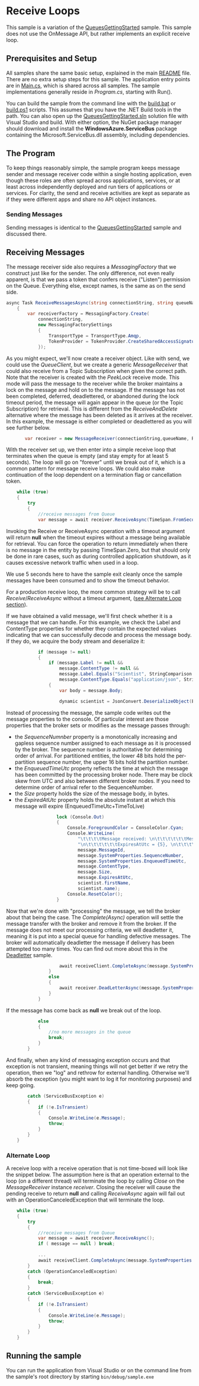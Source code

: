 # Receive Loops

This sample is a variation of the [QueuesGettingStarted](../QueuesGettingStarted) sample. This sample does not use the OnMessage API,
but rather implements an explicit receive loop.  

## Prerequisites and Setup

All samples share the same basic setup, explained in the main [README](../README.md) file. There are no extra setup steps for this sample.
The application entry points are in [Main.cs](../common/Main.md), which is shared across all samples. The sample implementations generally 
reside in *Program.cs*, starting with Run().    

You can build the sample from the command line with the [build.bat](build.bat) or [build.ps1](build.ps1) scripts. This assumes that you 
have the .NET Build tools in the path. You can also open up the [QueuesGettingStarted.sln](QueuesGettingStarted.sln) solution file with Visual Studio and build.
With either option, the NuGet package manager should download and install the **WindowsAzure.ServiceBus** package containing the 
Microsoft.ServiceBus.dll assembly, including dependencies.

## The Program

To keep things reasonably simple, the sample program keeps message sender and message receiver code within a single hosting application,
even though these roles are often spread across applications, services, or at least across independently deployed and run tiers of applications
or services. For clarity, the send and receive activities are kept as separate as if they were different apps and share no API object instances.

### Sending Messages          

Sending messages is identical to the [QueuesGettingStarted](../QueuesGettingStarted/README.md) sample and discussed there. 
     
## Receiving Messages

The message receiver side also requires a *MessagingFactory* that we construct just like for the sender. The only difference,
not even really apparent, is that we pass a token that confers receive ("Listen") permission on the Queue. Everything else, 
except names, is the same as on the send side. 

```C#
async Task ReceiveMessagesAsync(string connectionString, string queueName)
    {
        var receiverFactory = MessagingFactory.Create(
            connectionString,
            new MessagingFactorySettings
            {
                TransportType = TransportType.Amqp,
                TokenProvider = TokenProvider.CreateSharedAccessSignatureTokenProvider(receiveToken)
            });
``` 
     
As you might expect, we'll now create a receiver object. Like with send, we could use the *QueueClient*, but we create a generic
*MessageReceiver* that could also receive from a Topic Subscription when given the correct path. Note that the receiver is created 
with the *PeekLock* receive mode. This mode will pass the message to the receiver while the broker maintains a lock on 
the message and hold on to the message. If the message has not been completed, deferred, deadlettered, or abandoned during the
lock timeout period, the message will again appear in the queue (or the Topic Subscription) for retrieval. This is different 
from the *ReceiveAndDelete* alternative where the message has been deleted as it arrives at the receiver. In this example, the 
message is either completed or deadlettered as you will see further below.    

```C#
       var receiver = new MessageReceiver(connectionString,queueName, ReceiveMode.PeekLock);
```  

With the receiver set up, we then enter into a simple receive loop that terminates when the queue is empty (and stay empty for at least 5 seconds).
The loop will go on "forever" until we break out of it, which is a common pattern for message receive loops. We could also make continuation of the 
loop dependent on a termination flag or cancellation token.  

``` C#
    while (true)
    {
        try
        {
            //receive messages from Queue
            var message = await receiver.ReceiveAsync(TimeSpan.FromSeconds(5));
```

Invoking the Receive or ReceiveAsync operation with a timeout argument will return **null** when the timeout expires without a
message being available for retrieval. You can force the operation to return immediately when there is no message in the entity 
by passing TimeSpan.Zero, but that should only be done in rare cases, such as during controlled application shutdown, as it causes 
excessive network traffic when used in a loop. 

We use 5 seconds here to have the sample exit cleanly once the sample messages have been consumed and to show the timeout behavior.
  
For a production receive loop, the more common strategy will be to call *Receive*/*ReceiveAsync* without a timeout 
argument, ([see Alternate Loop section](#alternate-loop)).

If we have obtained a valid message, we'll first check whether it is a message that we can handle. For this example, we check 
the Label and ContentType properties for whether they contain the expected values indicating that we can successfully 
decode and process the message body. If they do, we acquire the body stream and deserialize it:      

``` C#            
            if (message != null)
            {
                if (message.Label != null &&
                    message.ContentType != null &&
                    message.Label.Equals("Scientist", StringComparison.InvariantCultureIgnoreCase) &&
                    message.ContentType.Equals("application/json", StringComparison.InvariantCultureIgnoreCase))
                {
                    var body = message.Body;

                    dynamic scientist = JsonConvert.DeserializeObject(Encoding.UTF8.GetString(body));
```

Instead of processing the message, the sample code writes out the message properties to the console. Of particular interest are 
those properties that the broker sets or modifies as the message passes through:

* the *SequenceNumnber* property is a monotonically increasing and gapless sequence number assigned to each message 
  as it is processed by the broker. The sequence number is authoritative for determining order of arrival. For partitioned
  entities, the lower 48 bits hold the per-partition sequence number, the upper 16 bits hold the partition number.           
* the *EnqueuedTimeUtc* property reflects the time at which the message has been committed by the processing 
  broker node. There may be clock skew from UTC and also between different broker nodes. If you need to determine order 
  of arrival refer to the SequenceNumber.           
* the *Size* property holds the size of the message body, in bytes.
* the *ExpiredAtUtc* property holds the absolute instant at which this message will expire (EnqueuedTimeUtc+TimeToLive)  

 ``` C#
                    lock (Console.Out)
                    {
                        Console.ForegroundColor = ConsoleColor.Cyan;
                        Console.WriteLine(
                            "\t\t\t\tMessage received: \n\t\t\t\t\t\tMessageId = {0}, \n\t\t\t\t\t\tSequenceNumber = {1}, \n\t\t\t\t\t\tEnqueuedTimeUtc = {2}," +
                            "\n\t\t\t\t\t\tExpiresAtUtc = {5}, \n\t\t\t\t\t\tContentType = \"{3}\", \n\t\t\t\t\t\tSize = {4},  \n\t\t\t\t\t\tContent: [ firstName = {6}, name = {7} ]",
                            message.MessageId,
                            message.SystemProperties.SequenceNumber,
                            message.SystemProperties.EnqueuedTimeUtc,
                            message.ContentType,
                            message.Size,
                            message.ExpiresAtUtc,
                            scientist.firstName,
                            scientist.name);
                        Console.ResetColor();
                    }
```
Now that we're done with "processing" the message, we tell the broker about that being the case. The *Complete(Async)* 
operation will settle the message transfer with the broker and remove it from the broker. If the message does not 
meet our processing criteria, we will deadletter it, meaning it is put into a special queue for handling defective
messages. The broker will automatically deadletter the message if delivery has been attempted too many times. 
You can find out more about this in the [Deadletter](../Deadletter) sample.

``` C#                    
                    await receiveClient.CompleteAsync(message.SystemProperties.LockToken);
                }
                else
                {
                    await receiver.DeadLetterAsync(message.SystemProperties.LockToken, "ProcessingError", "Don't know what to do with this message");
                }
            }
``` 

If the message has come back as **null** we break out of the loop.
 
```C#            
            else
            {
                //no more messages in the queue
                break;
            }
        }
```

And finally, when any kind of messaging exception occurs and that exception is not transient, meaning things 
will not get better if we retry the operation, then we "log" and rethrow for external handling. Otherwise we'll 
absorb the exception (you might want to log it for monitoring purposes) and keep going.   

```C#        
        catch (ServiceBusException e)
        {
            if (!e.IsTransient)
            {
                Console.WriteLine(e.Message);
                throw;
            }
        }
    }
``` 

### Alternate Loop

A receive loop with a receive operation that is not time-boxed will look like the snippet below. The assumption here is that an operation external 
to the loop (on a different thread) will terminate the loop by calling *Close* on the *MessageReceiver* instance *receiver*. Closing the receiver
will cause the pending receive to return **null** and calling *ReceiveAsync* again will fail out with an OperationCanceledException that will 
terminate the loop.   

``` C#
    while (true)
    {
        try
        {
            //receive messages from Queue
            var message = await receiver.ReceiveAsync();
            if ( message == null ) break;
            
            ...
            await receiveClient.CompleteAsync(message.SystemProperties.LockToken);
        }
        catch (OperationCanceledException)
        {
            break;
        }
        catch (ServiceBusException e)
        {
            if (!e.IsTransient)
            {
                Console.WriteLine(e.Message);
                throw;
            }
        }
    }
``` 
     
## Running the sample

You can run the application from Visual Studio or on the command line from the sample's root directory by starting <code>bin/debug/sample.exe</code>

